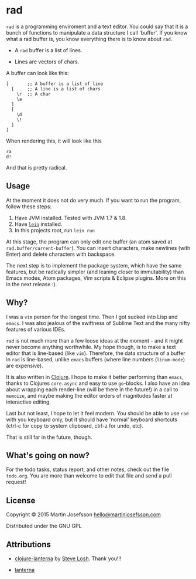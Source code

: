 # rad

`rad` is a programming enviroment and a text editor. You could say that it is
a bunch of functions to manipulate a data structure I call 'buffer'.
If you know what a rad buffer is, you know everything there is to know about `rad`.

* A `rad` buffer is a list of lines.

* Lines are vectors of chars.

A buffer can look like this:

```
[       ;; A buffer is a list of line
  [     ;; A line is a list of chars
    \r  ;; A char
    \a
  ]
  [
    \d
    \!
  ]
]
```
When rendering this, it will look like this
```
ra
d!
```
And that is pretty radical.

## Usage

At the moment it does not do very much. If you want to run the program, follow these steps:

1. Have JVM installed. Tested with JVM 1.7 & 1.8.
2. Have [`lein`](http://leiningen.org) installed.
3. In this projects root, run `lein run`

At this stage, the program can only edit one buffer (an atom saved at `rad.buffer/current-buffer`).
You can insert characters, make newlines (with Enter) and delete characters with backspace.

The next step is to implement the package system, which have the same features, but be radically simpler (and leaning closer to immutability) than Emacs modes, Atom packages, Vim scripts & Eclipse plugins. More on this in the next release :). 

## Why?

I was a `vim` person for the longest time. Then I got sucked into Lisp and `emacs`.
I was also jealous of the swiftness of Sublime Text and the many nifty features
of various IDEs.

`rad` is not much more than a few loose ideas at the moment - and it might never
become anything worthwhile. My hope though, is to make a text editor that is
line-based (like `vim`). Therefore, the data structure of a buffer in `rad`
is line-based, unlike `emacs` buffers (where line numbers (`linum-mode`) are expensive).

It is also written in [Clojure](http://clojure.org). I hope to make it
better performing than `emacs`, thanks to Clojures `core.async` and easy
to use `go`-blocks. I also have an idea about wrapping each render-line (will be there in the future!) in a call to `memoize`, and maybe making the editor orders of magnitudes faster at interactive editing. 

Last but not least, I hope to let it feel modern. You should be able
to use `rad` with you keyboard only, but it should have 'normal' keyboard
shortcuts (ctrl-c for copy to system clipboard, ctrl-z for undo, etc).

That is still far in the future, though.

## What's going on now?

For the todo tasks, status report, and other notes, check out the file `todo.org`.
You are more than welcome to edit that file and send a pull request!

## License

Copyright © 2015 Martin Josefsson <hello@martinjosefsson.com>

Distributed under the GNU GPL

## Attributions
* [clojure-lanterna](http://sjl.bitbucket.org/clojure-lanterna/) by [Steve Losh](http://stevelosh.com). Thank you!!!

* [lanterna](https://code.google.com/p/lanterna/)
